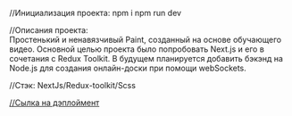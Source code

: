 //Инициализация проекта:
npm i
npm run dev

//Описания проекта:  
Простенький и ненавязчивый Paint, созданный на основе обучающего видео. Основной целью проекта было попробовать Next.js и его в сочетания с Redux Toolkit. В будущем планируется добавить бэкэнд на Node.js для создания онлайн-доски при помощи webSockets.

//Стэк: NextJs/Redux-toolkit/Scss  

[//Сылка на дэплоймент](https://mraminhasanov.github.io/Paint/) 
